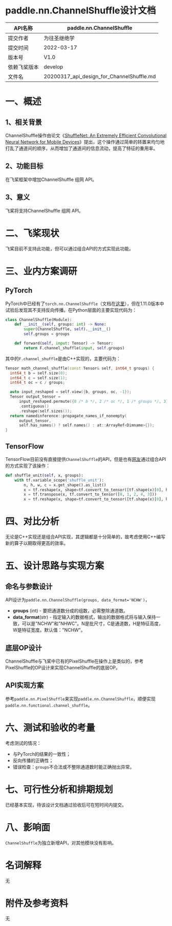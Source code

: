 # paddle.nn.ChannelShuffle设计文档

|API名称 | paddle.nn.ChannelShuffle |
|---|---|
|提交作者 | 为往圣继绝学 |
|提交时间 | 2022-03-17 |
|版本号 | V1.0 |
|依赖飞桨版本 | develop |
|文件名 | 20200317_api_design_for_ChannelShuffle.md |


# 一、概述
## 1、相关背景
ChannelShuffle操作由论文《[ShuffleNet: An Extremely Efficient Convolutional Neural Network for Mobile Devices](https://arxiv.org/abs/1707.01083)》提出，这个操作通过简单的转置来均匀地打乱了通道间的顺序，从而增加了通道间的信息流动，提高了特征的重用率。

## 2、功能目标

在飞桨框架中增加ChannelShuffle 组网 API。

## 3、意义

飞桨将支持ChannelShuffle 组网 API。

# 二、飞桨现状
飞桨目前不支持此功能，但可以通过组合API的方式实现此功能。


# 三、业内方案调研
## PyTorch

PyTorch中已经有了`torch.nn.ChannelShuffle`（文档在[这里](https://pytorch.org/docs/stable/_modules/torch/nn/modules/channelshuffle.html#ChannelShuffle)），但在1.11.0版本中试验后发现其不支持反向传播。在Python层面的主要实现代码为：

```python
class ChannelShuffle(Module):
    def __init__(self, groups: int) -> None:
        super(ChannelShuffle, self).__init__()
        self.groups = groups

    def forward(self, input: Tensor) -> Tensor:
        return F.channel_shuffle(input, self.groups)
```

其中的`F.channel_shuffle`是由C++实现的，主要代码为：

```c++
Tensor math_channel_shuffle(const Tensor& self, int64_t groups) {
  int64_t b = self.size(0);
  int64_t c = self.size(1);
  int64_t oc = c / groups;

  auto input_reshaped = self.view({b, groups, oc, -1});
  Tensor output_tensor =
      input_reshaped.permute({0 /* b */, 2 /* oc */, 1 /* groups */, 3})
      .contiguous()
      .reshape(self.sizes());
  return namedinference::propagate_names_if_nonempty(
      output_tensor,
      self.has_names() ? self.names() : at::ArrayRef<Dimname>{});
}
```

## TensorFlow

TensorFlow目前没有直接提供`ChannelShuffle`的API，但是也有[网友](https://blog.csdn.net/baidu_23388287/article/details/94456951)通过组合API的方式实现了该操作：

```python
def shuffle_unit(self, x, groups):
    with tf.variable_scope('shuffle_unit'):
        n, h, w, c = x.get_shape().as_list()
        x = tf.reshape(x, shape=tf.convert_to_tensor([tf.shape(x)[0], h, w, groups, c // groups]))
        x = tf.transpose(x, tf.convert_to_tensor([0, 1, 2, 4, 3]))
        x = tf.reshape(x, shape=tf.convert_to_tensor([tf.shape(x)[0], h, w, c]))
```

# 四、对比分析
无论是C++实现还是组合API实现，其逻辑都是十分简单的，故考虑使用C++编写新的算子以期取得更高的效率。

# 五、设计思路与实现方案

## 命名与参数设计
API设计为`paddle.nn.ChannelShuffle(groups, data_format='NCHW')`，

- **groups** (int) - 要把通道数分成的组数，必需整除通道数。
- **data_format**(str) - 指定输入的数据格式，输出的数据格式将与输入保持一致，可以是"NCHW"和"NHWC"。N是批尺寸，C是通道数，H是特征高度，W是特征宽度。默认值："NCHW"。

## 底层OP设计
ChannelShuffle与飞桨中已有的PixelShuffle在操作上是类似的，参考PixelShuffle的OP设计来实现ChannelShuffle的底层OP。

## API实现方案

参考`paddle.nn.PixelShuffle`来实现`paddle.nn.ChannelShuffle`，顺便实现`paddle.nn.functional.channel_shuffle`。

# 六、测试和验收的考量

考虑测试的情况：
- 与PyTorch的结果的一致性；
- 反向传播的正确性；
- 错误检查：`groups`不合法或不整除通道数时能正确抛出异常。

# 七、可行性分析和排期规划
已经基本实现，待该设计文档通过验收后可在短时间内提交。

# 八、影响面
`ChannelShuffle`为独立新增API，对其他模块没有影响。

# 名词解释

无

# 附件及参考资料

无
